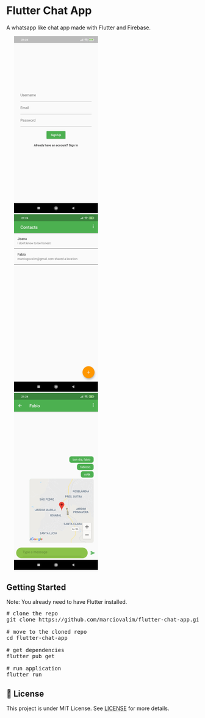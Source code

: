 # Flutter Chat App

A whatsapp like chat app made with Flutter and Firebase.

<p align="left">
  <img width="220" src="./screenshots/auth_screen.jpg" alt="Auth Screen" hspace="20"/>
  <img width="220" src="./screenshots/contacts_screen.jpg" alt="Contacts Screen" hspace="20"/>
  <img width="220" src="./screenshots/messages_screen.jpg" alt="Messages Screen" hspace="20"/>
</p>

## Getting Started

Note: You already need to have Flutter installed.

<pre>
# clone the repo
git clone https://github.com/marciovalim/flutter-chat-app.git 

# move to the cloned repo
cd flutter-chat-app

# get dependencies
flutter pub get

# run application
flutter run
</pre>

## 📝 License

This project is under MIT License. See <a href="https://github.com/marciovalim/flutter-chat-app/blob/master/LICENSE">LICENSE</a> for more details.
